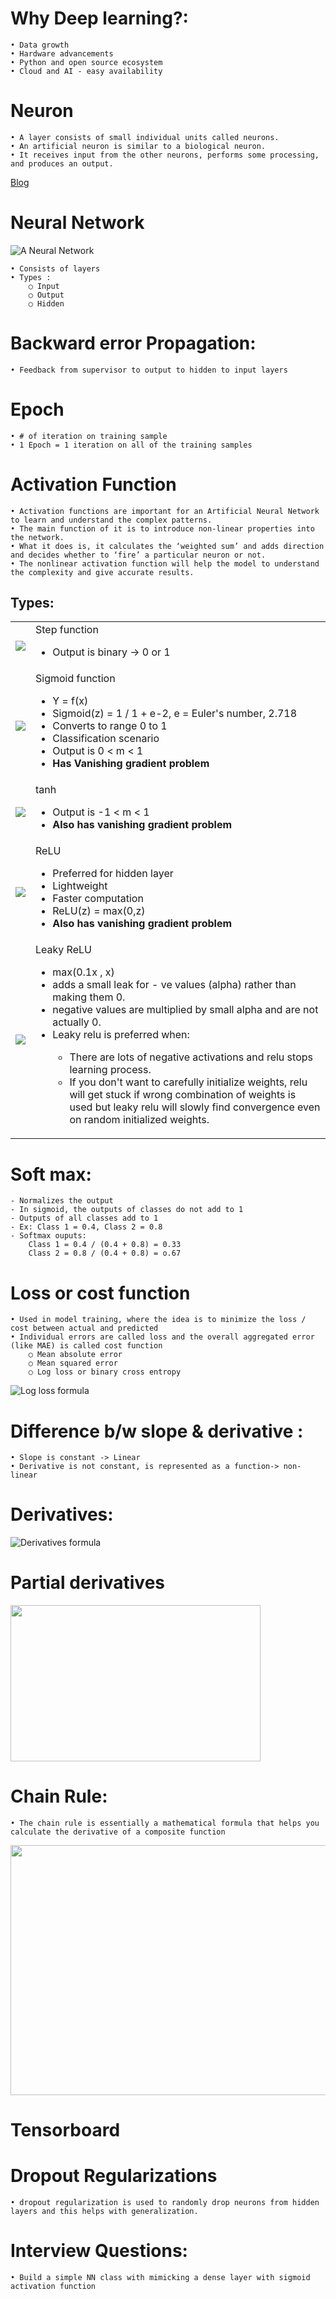 # Why Deep learning?:
	• Data growth
	• Hardware advancements
	• Python and open source ecosystem
    • Cloud and AI - easy availability 

# Neuron
	• A layer consists of small individual units called neurons. 
	• An artificial neuron is similar to a biological neuron. 
	• It receives input from the other neurons, performs some processing, and produces an output.
<a href="https://www.analyticsvidhya.com/blog/2021/03/basics-of-neural-network/">Blog</a>

# Neural Network

![A Neural Network](https://github.com/krishnajiraoh/MyLearningMaterials/blob/main/Deep%20Learning/images/nn.png)

	• Consists of layers
	• Types :
		○ Input
		○ Output
		○ Hidden

# Backward error Propagation:
	• Feedback from supervisor to output to hidden to input layers

# Epoch
	• # of iteration on training sample
	• 1 Epoch = 1 iteration on all of the training samples


# Activation Function
	• Activation functions are important for an Artificial Neural Network to learn and understand the complex patterns. 
	• The main function of it is to introduce non-linear properties into the network.
	• What it does is, it calculates the ‘weighted sum’ and adds direction and decides whether to ‘fire’ a particular neuron or not. 
	• The nonlinear activation function will help the model to understand  the complexity and give accurate results.
	
## Types:
<table><tr>
	<td><img src="https://github.com/krishnajiraoh/MyLearningMaterials/blob/main/Deep%20Learning/images/activation_funtions_step.PNG" /></td>
	<td>Step function<br>
		<ul>
			<li>Output is binary -> 0 or 1</li>
		</ul>
	</td>
	</tr>
	<tr>
		<td><img src="https://github.com/krishnajiraoh/MyLearningMaterials/blob/main/Deep%20Learning/images/activation_function_sigmoid.png" /></td>
	<td>Sigmoid function<br>
		<ul>
			<li>Y = f(x)</li>
			<li>Sigmoid(z) = 1 / 1 + e-2, e = Euler's number, 2.718</li>
			<li>Converts to range 0 to 1</li>
			<li>Classification scenario</li>
			<li>Output is 0 < m < 1</li>
			<li><b>Has Vanishing gradient problem</b></li>
		</ul>
	</td>
	</tr>
	<tr>
		<td><img src="https://github.com/krishnajiraoh/MyLearningMaterials/blob/main/Deep%20Learning/images/activation_function_tanh.png" /></td>
	<td>tanh<br>
		<ul>
			<li>Output is -1 < m < 1</li>
			<li><b>Also has vanishing gradient problem</b></li>
		</ul>
	</td>
	</tr>
	<tr>
		<td><img src="https://github.com/krishnajiraoh/MyLearningMaterials/blob/main/Deep%20Learning/images/activation_funtions_relu.png" /></td>
		<td>ReLU
			<ul>
				<li>Preferred for hidden layer</li>
				<li>Lightweight</li>
				<li>Faster computation</li>
				<li>ReLU(z) = max(0,z)</li>
				<li><b>Also has vanishing gradient problem</b></li>
			</ul>
		</td>
	</tr>	
	<tr>
		<td><img src="https://github.com/krishnajiraoh/MyLearningMaterials/blob/main/Deep%20Learning/images/activation_function_leaky_relu.png" /></td>
		<td>Leaky ReLU
			<ul>
				<li>max(0.1x , x)</li>
				<li>adds a small leak for - ve values (alpha) rather than making them 0. </li>
				<li>negative values are multiplied by small alpha and are not actually 0. </li>
				<li>Leaky relu is preferred when:</li>
				<ul>
					<li>There are lots of negative activations and relu stops learning process.</li>
					<li>If you don't want to carefully initialize weights, relu will get stuck if wrong combination of weights is used but leaky relu will slowly find convergence even on random initialized weights.</li>
				</ul>				
			</ul>
		</td>
	</tr>
</table>

# Soft max:

	- Normalizes the output
	- In sigmoid, the outputs of classes do not add to 1
	- Outputs of all classes add to 1
	- Ex: Class 1 = 0.4, Class 2 = 0.8
	- Softmax ouputs:
		Class 1 = 0.4 / (0.4 + 0.8) = 0.33
		Class 2 = 0.8 / (0.4 + 0.8) = o.67 

# Loss or cost function
	• Used in model training, where the idea is to minimize the loss / cost between actual and predicted
	• Individual errors are called loss and the overall aggregated error (like MAE) is called cost function
		○ Mean absolute error
		○ Mean squared error
		○ Log loss or binary cross entropy

![Log loss formula](https://github.com/krishnajiraoh/MyLearningMaterials/blob/main/Deep%20Learning/images/log_loss.png)
			

# Difference b/w slope & derivative :
	• Slope is constant -> Linear
	• Derivative is not constant, is represented as a function-> non-linear

# Derivatives:
![Derivatives formula](https://github.com/krishnajiraoh/MyLearningMaterials/blob/main/Deep%20Learning/images/derivatives.png)

# Partial derivatives
<cener><img src="https://github.com/krishnajiraoh/MyLearningMaterials/blob/main/Deep%20Learning/images/partial_derivatives.png" height=250 width=400 /></center>


# Chain Rule:
	• The chain rule is essentially a mathematical formula that helps you calculate the derivative of a composite function

<img src="https://github.com/krishnajiraoh/MyLearningMaterials/blob/main/Deep%20Learning/images/chain_rule.png" height=400 width=800 />


# Tensorboard

# Dropout Regularizations
	• dropout regularization is used to randomly drop neurons from hidden layers and this helps with generalization.

# Interview Questions:

    • Build a simple NN class with mimicking a dense layer with sigmoid activation function

				
